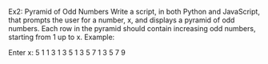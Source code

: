 Ex2: Pyramid of Odd Numbers
Write a script, in both Python and JavaScript, that prompts the user for a number, x, and displays a pyramid of odd numbers. Each row in the pyramid should contain increasing odd numbers, starting from 1 up to x. Example: 

Enter x: 5
1
1 3
1 3 5
1 3 5 7
1 3 5 7 9